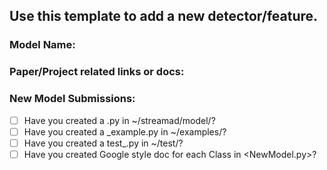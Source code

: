 ## Use this template to add a new detector/feature.
### Model Name:


### Paper/Project related links or docs:



### New Model Submissions:

* [ ] Have you created a <NewModel>.py in ~/streamad/model/?
* [ ] Have you created a <NewModel>_example.py in ~/examples/?
* [ ] Have you created a test_<NewModel>.py in ~/test/?
* [ ] Have you created Google style doc for each Class in <NewModel.py>?